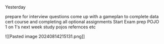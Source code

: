 
Yesterday

prepare for interview questions
come up with a gameplan to complete data cert course and completing all optional assignments
Start Exam prep
POJO
1 on 1's next week study pojos refernces etc


![[Pasted image 20240814215131.png]]


